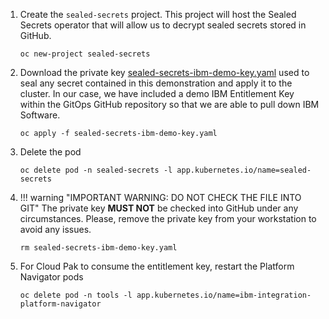 <!--- cSpell:ignore -->

1. Create the `sealed-secrets` project. This project will host the Sealed Secrets operator that will allow us to decrypt sealed secrets stored in GitHub.

    ```
    oc new-project sealed-secrets
    ```

1. Download the private key [sealed-secrets-ibm-demo-key.yaml](https://bit.ly/demo-sealed-master) used to seal any secret contained in this demonstration and apply it to the cluster. In our case, we have included a demo IBM Entitlement Key within the GitOps GitHub repository so that we are able to pull down IBM Software.

    ```
    oc apply -f sealed-secrets-ibm-demo-key.yaml
    ```

1. Delete the pod

    ```
    oc delete pod -n sealed-secrets -l app.kubernetes.io/name=sealed-secrets
    ```

1. !!! warning "IMPORTANT WARNING: DO NOT CHECK THE FILE INTO GIT"
    The private key **MUST NOT** be checked into GitHub under any circumstances. Please, remove the private key from your workstation to avoid any issues.
    ```
    rm sealed-secrets-ibm-demo-key.yaml
    ```

1. For Cloud Pak to consume the entitlement key, restart the Platform Navigator pods

    ```
    oc delete pod -n tools -l app.kubernetes.io/name=ibm-integration-platform-navigator
    ```
